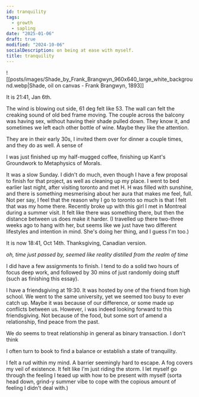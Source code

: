 ```yaml
---
id: tranquility
tags:
  - growth
  - sapling
date: "2025-01-06"
draft: true
modified: "2024-10-06"
socialDescription: on being at ease with myself.
title: tranquility
---
```


![[posts/images/Shade_by_Frank_Brangwyn_960x640_large_white_background.webp|Shade, oil on canvas - Frank Brangwyn, 1893]]

It is 21:41, Jan 6th.

The wind is blowing out side, 61 deg felt like 53. The wall can felt the creaking sound of old bed frame moving.
The couple across the balcony was having sex, without having their shade pulled down. They know it, and sometimes we left each other bottle of wine. Maybe they like the attention.

They are in their early 30s, I invited them over for dinner a couple times, and they do as well. A sense of

I was just finished up my half-mugged coffee, finishing up Kant's Groundwork to Metaphysics of Morals.

It was a slow Sunday. I didn't do much, even though I have a few proposal to finish for that project, as well as cleaning up my place. I went to bed earlier last night, after visiting toronto and met H. H was filled with sunshine, and there is something mesmerising about her aura that makes me feel, full.
Not per say, I feel that the reason why I go to toronto so much is that I felt that was my home there. Recently broke up with this girl I met in Montreal during a summer visit. It felt like there was something there, but then the distance between us does make it harder.
(I travelled up there two-three weeks ago to hang with her, but seems like we just have two different lifestyles and intention in mind. She's doing her thing, and I guess I'm too.)

It is now 18:41, Oct 14th. Thanksgiving, Canadian version.

_oh, time just passed by, seemed like reality distilled from the realm of time_

I did have a few assignments to finish. I tend to do a solid two hours of focus deep work, and followed by 30 mins of just randomly doing stuff (such as finishing this essay).

I have a friendsgiving at 19:30. It was hosted by one of the friend from high school. We went to the same university, yet we seemed too busy to ever catch up. Maybe it was because of our difference, or some made up conflicts between us. However, i was indeed looking forward to this friendsgiving. Not because of the food, but some sort of amend a relationship, find peace from the past.

We do seems to treat relationship in general as binary transaction. I don't think

I often turn to book to find a balance or establish a state of tranquility.

I felt a rud within my mind. A barrier seemingly hard to escape. A fog covers my veil of existence. It felt like I'm just riding the storm. I let myself go through the feeling I teaed up with how to be present with myself (sorta head down, grind-y summer vibe to cope with the copious amount of feeling I didn't deal with.)
